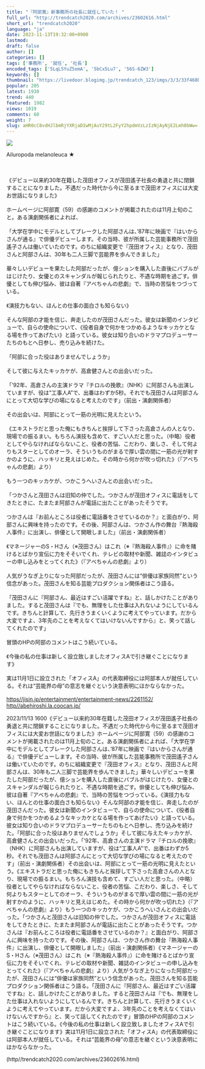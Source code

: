```yaml
---
title: "『阿部寛』新事務所の社長に就任していた！ "
full_url: "http://trendcatch2020.com/archives/23602616.html"
short_url: "trendcatch2020"
language: "ja"
date: 2023-11-13T19:32:00+0900
lastmod: 
draft: false
author: []
categories: []
tags: ['事務所', '就任', '社長']
encoded_tags: ['5LqL5YuZ5omA', '5bCx5Lu7', '56S-6ZW3']
keywords: []
thumbnail: "https://livedoor.blogimg.jp/trendcatch_123/imgs/3/3/33f468b6.jpg"
popular: 205
latest: 1930
trend: 440
featured: 1982
views: 1019
comments: 60
weight: 7
slug: aHR0cC8vdHJlbmRjYXRjaDIwMjAuY29tL2FyY2hpdmVzLzIzNjAyNjE2Lmh0bWw=
---
```


![](https://livedoor.blogimg.jp/trendcatch_123/imgs/3/3/33f468b6.jpg)

<div><p>Ailuropoda melanoleuca ★ </p><br> <br> 《デビュー以来約30年在籍した茂田オフィスが茂田遙子社長の勇退と共に閉鎖することになりました。不遇だった時代から今に至るまで茂田オフィスには大変お世話になりました》 <br> <br> ホームページに阿部寛（59）の感謝のコメントが掲載されたのは11月上旬のこと。ある演劇関係者によれば、 <br> <br> 「大学在学中にモデルとしてブレークした阿部さんは、’87年に映画で『はいからさんが通る』で俳優デビューします。その当時、彼が所属した芸能事務所で茂田遙子さんは働いていたのです。のちに組織変更で『茂田オフィス』となり、茂田さんと阿部さんは、30年も二人三脚で芸能界を歩んできました」 <br> <br> 華々しいデビューを果たした阿部だったが、億ションを購入した直後にバブルがはじけたり、女優とのスキャンダルが報じられたりと、不遇な時期を過ごす。俳優としても伸び悩み、彼は自著『アベちゃんの悲劇』で、当時の苦悩をつづっている。 <br> <br> 《演技力もない、ほんとの仕事の面白さも知らない》 <br> <br> そんな阿部の才能を信じ、奔走したのが茂田さんだった。彼女は新聞のインタビューで、自らの使命について、《役者自身で何かをつかめるようなキッカケとなる場を作ってあげたい》と語っている。彼女は知り合いのドラマプロデューサーたちのもとへ日参し、売り込みを続けた。 <br> <br> 「阿部に合った役はありませんでしょうか」 <br> <br> そして彼に与えたキッカケが、高倉健さんとの出会いだった。 <br> <br> 「’92年、高倉さんの主演ドラマ『チロルの挽歌』（NHK）に阿部さんも出演していますが、役は“工事人A”で、出番はわずか5秒。それでも茂田さんは阿部さんにとって大切な学びの場になると考えたのです」（前出・演劇関係者） <br> <br> その出会いは、阿部にとって一筋の光明に見えたという。 <br> <br> 《エキストラだと思った俺にもきちんと挨拶して下さった高倉さんの人となり、現場での振るまい。もちろん演技も含めて、すごい人だと思った。（中略）役者としてやらなければならないこと、役者の苦悩、こだわり、楽しさ、そして何よりもスターとしてのオーラ、そういうものがまるで厚い雲の間に一筋の光が射すかのように、ハッキリと見えはじめた。その時から何かが吹っ切れた》（『アベちゃんの悲劇』より） <br> <br> もう一つのキッカケが、つかこうへいさんとの出会いだった。 <br> <br> 「つかさんと茂田さんは旧知の仲でした。つかさんが茂田オフィスに電話をしてきたときに、たまたま阿部さんが電話に出たことがあったそうです。 <br> <br> つかさんは『お前んところは役者に電話番をさせているのか？』と面白がり、阿部さんに興味を持ったのです。その後、阿部さんは、つかさん作の舞台『熱海殺人事件』に出演し、俳優として開眼しました」（前出・演劇関係者） <br> <br> 《マネージャーのS・Hさん（※茂田さん）はこれ（※『熱海殺人事件』）に命を賭けるとばかり宣伝に力をそそいでくれ、テレビの取材や新聞、雑誌のインタビューの申し込みをとってくれた》（『アベちゃんの悲劇』より） <br> <br> 人気がうなぎ上りになった阿部だったが、茂田さんには“俳優は家族同然”という信念があった。茂田さんを知る芸能プロダクション関係者はこう語る。 <br> <br> 「茂田さんに『阿部さん、最近はすごい活躍ですね』と、話しかけたことがありました。すると茂田さんは『でも、無理をした仕事は入れないようにしているんです。きちんと計算して、先行きうまくいくように考えてやっています。だから大変ですよ、3年先のことを考えなくてはいけないんですから』と、笑って話してくれたのです」 <br> <br> 冒頭のHPの阿部のコメントはこう続いている。 <br> <br> 《今後の私の仕事は新しく設立致しましたオフィスAで引き継ぐことになります》 <br> <br> 実は11月1日に設立された「オフィスA」の代表取締役には阿部本人が就任している。それは“芸能界の母”の意志を継ぐという決意表明にほかならなかった。 <br> <br> <a target='_blank' href='https//jisin.jp/entertainment/entertainment-news/2261152/'>https//jisin.jp/entertainment/entertainment-news/2261152/</a> <br> <a target='_blank' href='http//abehiroshi.la.coocan.jp/'>http//abehiroshi.la.coocan.jp/</a> <p>2023/11/13 1600《デビュー以来約30年在籍した茂田オフィスが茂田遙子社長の勇退と共に閉鎖することになりました。不遇だった時代から今に至るまで茂田オフィスには大変お世話になりました》ホームページに阿部寛（59）の感謝のコメントが掲載されたのは11月上旬のこと。ある演劇関係者によれば、「大学在学中にモデルとしてブレークした阿部さんは、’87年に映画で『はいからさんが通る』で俳優デビューします。その当時、彼が所属した芸能事務所で茂田遙子さんは働いていたのです。のちに組織変更で『茂田オフィス』となり、茂田さんと阿部さんは、30年も二人三脚で芸能界を歩んできました」華々しいデビューを果たした阿部だったが、億ションを購入した直後にバブルがはじけたり、女優とのスキャンダルが報じられたりと、不遇な時期を過ごす。俳優としても伸び悩み、彼は自著『アベちゃんの悲劇』で、当時の苦悩をつづっている。《演技力もない、ほんとの仕事の面白さも知らない》そんな阿部の才能を信じ、奔走したのが茂田さんだった。彼女は新聞のインタビューで、自らの使命について、《役者自身で何かをつかめるようなキッカケとなる場を作ってあげたい》と語っている。彼女は知り合いのドラマプロデューサーたちのもとへ日参し、売り込みを続けた。「阿部に合った役はありませんでしょうか」そして彼に与えたキッカケが、高倉健さんとの出会いだった。「’92年、高倉さんの主演ドラマ『チロルの挽歌』（NHK）に阿部さんも出演していますが、役は“工事人A”で、出番はわずか5秒。それでも茂田さんは阿部さんにとって大切な学びの場になると考えたのです」（前出・演劇関係者）その出会いは、阿部にとって一筋の光明に見えたという。《エキストラだと思った俺にもきちんと挨拶して下さった高倉さんの人となり、現場での振るまい。もちろん演技も含めて、すごい人だと思った。（中略）役者としてやらなければならないこと、役者の苦悩、こだわり、楽しさ、そして何よりもスターとしてのオーラ、そういうものがまるで厚い雲の間に一筋の光が射すかのように、ハッキリと見えはじめた。その時から何かが吹っ切れた》（『アベちゃんの悲劇』より）もう一つのキッカケが、つかこうへいさんとの出会いだった。「つかさんと茂田さんは旧知の仲でした。つかさんが茂田オフィスに電話をしてきたときに、たまたま阿部さんが電話に出たことがあったそうです。つかさんは『お前んところは役者に電話番をさせているのか？』と面白がり、阿部さんに興味を持ったのです。その後、阿部さんは、つかさん作の舞台『熱海殺人事件』に出演し、俳優として開眼しました」（前出・演劇関係者）《マネージャーのS・Hさん（※茂田さん）はこれ（※『熱海殺人事件』）に命を賭けるとばかり宣伝に力をそそいでくれ、テレビの取材や新聞、雑誌のインタビューの申し込みをとってくれた》（『アベちゃんの悲劇』より）人気がうなぎ上りになった阿部だったが、茂田さんには“俳優は家族同然”という信念があった。茂田さんを知る芸能プロダクション関係者はこう語る。「茂田さんに『阿部さん、最近はすごい活躍ですね』と、話しかけたことがありました。すると茂田さんは『でも、無理をした仕事は入れないようにしているんです。きちんと計算して、先行きうまくいくように考えてやっています。だから大変ですよ、3年先のことを考えなくてはいけないんですから』と、笑って話してくれたのです」冒頭のHPの阿部のコメントはこう続いている。《今後の私の仕事は新しく設立致しましたオフィスAで引き継ぐことになります》実は11月1日に設立された「オフィスA」の代表取締役には阿部本人が就任している。それは“芸能界の母”の意志を継ぐという決意表明にほかならなかった。</p></div>

(http//trendcatch2020.com/archives/23602616.html)
